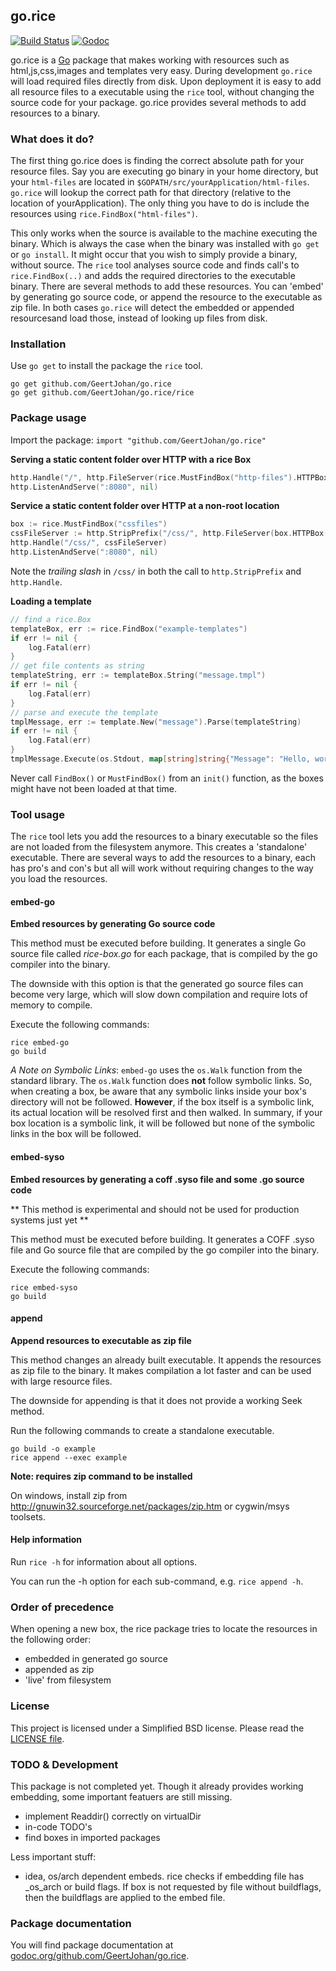 ## go.rice

[![Build Status](https://travis-ci.org/GeertJohan/go.rice.png)](https://travis-ci.org/GeertJohan/go.rice)
[![Godoc](https://img.shields.io/badge/godoc-go.rice-blue.svg?style=flat-square)](https://godoc.org/github.com/GeertJohan/go.rice)

go.rice is a [Go](http://golang.org) package that makes working with resources such as html,js,css,images and templates
very easy. During development `go.rice` will load required files directly from disk. Upon deployment it is easy to add
all resource files to a executable using the `rice` tool, without changing the source code for your package. go.rice
provides several methods to add resources to a binary.

### What does it do?

The first thing go.rice does is finding the correct absolute path for your resource files. Say you are executing go
binary in your home directory, but your `html-files` are located in `$GOPATH/src/yourApplication/html-files`. `go.rice`
will lookup the correct path for that directory (relative to the location of yourApplication). The only thing you have to
do is include the resources using `rice.FindBox("html-files")`.

This only works when the source is available to the machine executing the binary. Which is always the case when the
binary was installed with `go get` or `go install`. It might occur that you wish to simply provide a binary, without
source. The `rice` tool analyses source code and finds call's to `rice.FindBox(..)` and adds the required directories to
the executable binary. There are several methods to add these resources. You can 'embed' by generating go source code, or
append the resource to the executable as zip file. In both cases `go.rice` will detect the embedded or appended
resourcesand load those, instead of looking up files from disk.

### Installation

Use `go get` to install the package the `rice` tool.

```
go get github.com/GeertJohan/go.rice
go get github.com/GeertJohan/go.rice/rice
```

### Package usage

Import the package: `import "github.com/GeertJohan/go.rice"`

**Serving a static content folder over HTTP with a rice Box**

```go
http.Handle("/", http.FileServer(rice.MustFindBox("http-files").HTTPBox()))
http.ListenAndServe(":8080", nil)
```

**Service a static content folder over HTTP at a non-root location**

```go
box := rice.MustFindBox("cssfiles")
cssFileServer := http.StripPrefix("/css/", http.FileServer(box.HTTPBox()))
http.Handle("/css/", cssFileServer)
http.ListenAndServe(":8080", nil)
```

Note the *trailing slash* in `/css/` in both the call to
`http.StripPrefix` and `http.Handle`.

**Loading a template**

```go
// find a rice.Box
templateBox, err := rice.FindBox("example-templates")
if err != nil {
	log.Fatal(err)
}
// get file contents as string
templateString, err := templateBox.String("message.tmpl")
if err != nil {
	log.Fatal(err)
}
// parse and execute the template
tmplMessage, err := template.New("message").Parse(templateString)
if err != nil {
	log.Fatal(err)
}
tmplMessage.Execute(os.Stdout, map[string]string{"Message": "Hello, world!"})

```

Never call `FindBox()` or `MustFindBox()` from an `init()` function, as the boxes might have not been loaded at that time.

### Tool usage

The `rice` tool lets you add the resources to a binary executable so the files are not loaded from the filesystem
anymore. This creates a 'standalone' executable. There are several ways to add the resources to a binary, each has pro's
and con's but all will work without requiring changes to the way you load the resources.

#### embed-go

**Embed resources by generating Go source code**

This method must be executed before building. It generates a single Go source file called *rice-box.go* for each package,
that is compiled by the go compiler into the binary.

The downside with this option is that the generated go source files can become very large, which will slow down
compilation and require lots of memory to compile.

Execute the following commands:

```
rice embed-go
go build
```

*A Note on Symbolic Links*: `embed-go` uses the `os.Walk` function
from the standard library.  The `os.Walk` function does **not** follow
symbolic links.  So, when creating a box, be aware that any symbolic
links inside your box's directory will not be followed.  **However**,
if the box itself is a symbolic link, its actual location will be
resolved first and then walked.  In summary, if your box location is a
symbolic link, it will be followed but none of the symbolic links in
the box will be followed.

#### embed-syso

**Embed resources by generating a coff .syso file and some .go source code**

** This method is experimental and should not be used for production systems just yet **

This method must be executed before building. It generates a COFF .syso file and Go source file that are compiled by the
go compiler into the binary.

Execute the following commands:

```
rice embed-syso
go build
```

#### append

**Append resources to executable as zip file**

This method changes an already built executable. It appends the resources as zip file to the binary. It makes compilation
a lot faster and can be used with large resource files.

The downside for appending is that it does not provide a working Seek method.

Run the following commands to create a standalone executable.

```
go build -o example
rice append --exec example
```

**Note: requires zip command to be installed**

On windows, install zip from http://gnuwin32.sourceforge.net/packages/zip.htm or cygwin/msys toolsets.

#### Help information

Run `rice -h` for information about all options.

You can run the -h option for each sub-command, e.g. `rice append -h`.

### Order of precedence

When opening a new box, the rice package tries to locate the resources in the following order:

- embedded in generated go source
- appended as zip
- 'live' from filesystem

### License

This project is licensed under a Simplified BSD license. Please read the [LICENSE file][license].

### TODO & Development

This package is not completed yet. Though it already provides working embedding, some important featuers are still missing.

- implement Readdir() correctly on virtualDir
- in-code TODO's
- find boxes in imported packages

Less important stuff:

- idea, os/arch dependent embeds. rice checks if embedding file has _os_arch or build flags. If box is not requested by
  file without buildflags, then the buildflags are applied to the embed file.

### Package documentation

You will find package documentation at [godoc.org/github.com/GeertJohan/go.rice][godoc].

 [license]: https://github.com/GeertJohan/go.rice/blob/master/LICENSE
 [godoc]: http://godoc.org/github.com/GeertJohan/go.rice
